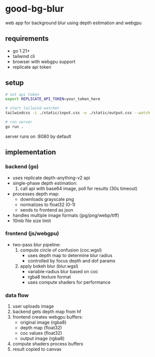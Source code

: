 # good-bg-blur

web app for background blur using depth estimation and webgpu

## requirements

- go 1.21+
- tailwind cli
- browser with webgpu support
- replicate api token

## setup

```sh
# set api token
export REPLICATE_API_TOKEN=your_token_here

# start tailwind watcher
tailwindcss -i ./static/input.css -o ./static/output.css --watch

# run server
go run .
```

server runs on :8080 by default

## implementation

### backend (go)

- uses replicate depth-anything-v2 api
- single-phase depth estimation:
  1. call api with base64 image, poll for results (30s timeout)
- processes depth map:
  - downloads grayscale png
  - normalizes to float32 (0-1)
  - sends to frontend as json
- handles multiple image formats (jpg/png/webp/tiff)
- 10mb file size limit

### frontend (js/webgpu)

- two-pass blur pipeline:
  1. compute circle of confusion (coc.wgsl)
     - uses depth map to determine blur radius
     - controlled by focus depth and dof params
  2. apply bokeh blur (blur.wgsl)
     - variable-radius blur based on coc
     - rgba8 texture format
     - uses compute shaders for performance

### data flow

1. user uploads image
2. backend gets depth map from hf
3. frontend creates webgpu buffers:
   - original image (rgba8)
   - depth map (float32)
   - coc values (float32)
   - output image (rgba8)
4. compute shaders process buffers
5. result copied to canvas
